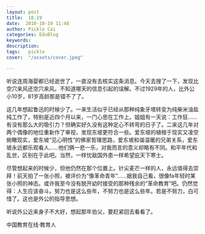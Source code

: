 ```yaml
---
layout: post  
title:  10.19  
date:  2010-10-19 11:48  
author: Pickle Cai  
categories: EduBlog  
keywords: 
description:   
tags:	pickle   
cover:  "/assets/cover.jpeg"  

---  
```

    
听说连周海婴都已经逝世了，一直没有去核实这条消息。今天去搜了一下，发现比空穴来风还空穴来风。不知道哪天的信息引起的误解。不过1929年的人，比外公小10岁，81岁高龄那是错不了了。

这几年想起鲁迅的时候少了。一来生活似乎已经从那种纯象牙塔转变为纯柴米油盐纯工作了，特别是近四个月以来，一门心思在工作上。姐姐有一天说：工作狂……有没有那么大的吸引力？但确实好久没有这种定心不转弯的日子了。二来这几年对两个偶像的地位重新作了审视，发现东坡更符合一些。爱东坡的植根于现实又凌空俯瞰现实，爱东坡“见心明性”的佛家哲理思路，爱东坡和谐温暖的兄弟关系，爱东坡永远都乐观看人……他们俩一悲一乐，对我而言的意义却略有不同。和平年代和乱世，区别在于此吧。当然，一样忧敌国外患一样希望庇天下寒士。

尽管想起来的时候少，但他仍然在那个位置上。针尖麦芒一样的人，永远值得去崇拜！前天拍了一张小照，被评价为“像革命青年”……据我自己看，很像fa年轻时某张小照的神态。或许我至今没有脱开幼时接受的那种残余的“革命教育”吧。仍然觉得：人生应该奋斗。努力也是这么些年，不努力也是这么些年。若是不努力，白可惜了。这也是外公的指导思想。

听说外公近来身子不大好，想起那年伯父，要赶紧回去看看了。		

		    
 中国教育在线·教育人


